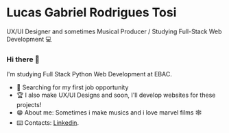 # Lucas Gabriel Rodrigues Tosi

UX/UI Designer and sometimes Musical Producer / Studying Full-Stack Web Development 💻

### Hi there 👋

I'm studying Full Stack Python Web Development at EBAC.

- 🍃 Searching for my first job opportunity
- 🏆 I also make UX/UI Designs and soon, I'll develop websites for these projects!
- 😁 About me: Sometimes i make musics and i love marvel films 🕸️
- ⌨️ Contacts: [Linkedin](https://www.linkedin.com/in/1lucastosi/).
